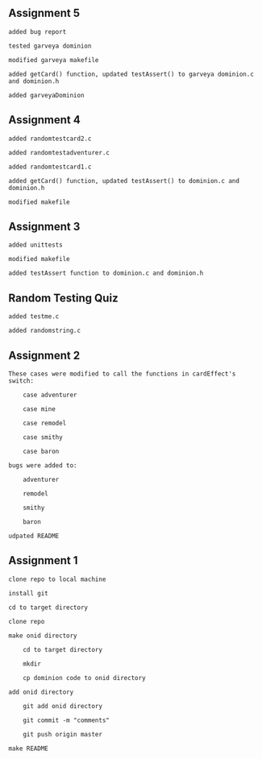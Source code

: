 ## Assignment 5

	added bug report

	tested garveya dominion

	modified garveya makefile

	added getCard() function, updated testAssert() to garveya dominion.c and dominion.h

	added garveyaDominion

## Assignment 4

	added randomtestcard2.c

	added randomtestadventurer.c

	added randomtestcard1.c

	added getCard() function, updated testAssert() to dominion.c and dominion.h

	modified makefile

## Assignment 3

	added unittests

	modified makefile
	
	added testAssert function to dominion.c and dominion.h

## Random Testing Quiz

	added testme.c
	
	added randomstring.c

## Assignment 2

	These cases were modified to call the functions in cardEffect's switch:

		case adventurer

		case mine
			
		case remodel
	
		case smithy

		case baron

	bugs were added to:

		adventurer
			
		remodel
	
		smithy

		baron

	udpated README

## Assignment 1

	clone repo to local machine

	install git

	cd to target directory

	clone repo

	make onid directory

		cd to target directory

		mkdir

		cp dominion code to onid directory

	add onid directory

		git add onid directory

		git commit -m "comments"

		git push origin master

	make README

